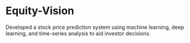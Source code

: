# Equity-Vision
Developed a stock price prediction system using machine learning, deep learning, and time-series analysis to aid investor decisions.
